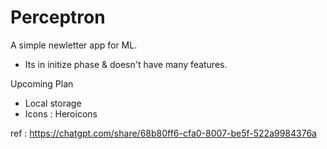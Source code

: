 # Perceptron

A simple newletter app for ML.

- Its in initize phase & doesn't have many features.

Upcoming Plan

- Local storage
- Icons : Heroicons

ref : https://chatgpt.com/share/68b80ff6-cfa0-8007-be5f-522a9984376a
